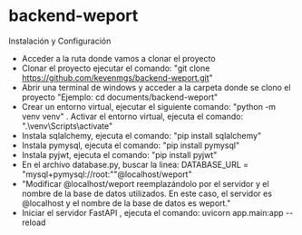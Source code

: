 # backend-weport

Instalación y Configuración

- Acceder a la ruta donde vamos a clonar el proyecto
- Clonar el proyecto ejecutar el comando: "git clone https://github.com/kevenmgs/backend-weport.git"
- Abrir una terminal de windows y acceder a la carpeta donde se clono el proyecto "Ejemplo: cd documents/backend-weport"
- Crear un entorno virtual, ejecutar el siguiente comando:
  "python -m venv venv"
. Activar el entorno virtual, ejecuta el comando:
  ".\venv\Scripts\activate"
- Instala sqlalchemy, ejecuta el comando: "pip install sqlalchemy"
- Instala pymysql, ejecuta el comando: "pip install pymysql"
- Instala pyjwt, ejecuta el comando: "pip install pyjwt"
- En el archivo database.py, buscar la linea: DATABASE_URL = "mysql+pymysql://root:""@localhost/weport"
- "Modificar @localhost/weport reemplazándolo por el servidor y el nombre de la base de datos utilizados. En este caso, el servidor es @localhost y el nombre de la base de datos es weport."
- Iniciar el servidor FastAPI , ejecuta el comando: uvicorn app.main:app --reload

